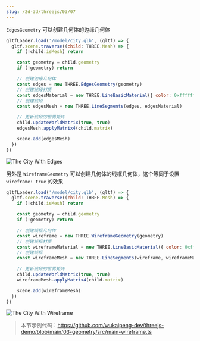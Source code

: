 ```yaml
---
slug: /2d-3d/threejs/03/07
---
```


`EdgesGeometry` 可以创建几何体的边缘几何体

```javascript
gltfLoader.load('/model/city.glb', (gltf) => {
  gltf.scene.traverse((child: THREE.Mesh) => {
    if (!child.isMesh) return

    const geometry = child.geometry
    if (!geometry) return

    // 创建边缘几何体
    const edges = new THREE.EdgesGeometry(geometry)
    // 创建线段材质
    const edgesMaterial = new THREE.LineBasicMaterial({ color: 0xffffff })
    // 创建线段
    const edgesMesh = new THREE.LineSegments(edges, edgesMaterial)

    // 更新线段的世界矩阵
    child.updateWorldMatrix(true, true)
    edgesMesh.applyMatrix4(child.matrix)

    scene.add(edgesMesh)
  })
})
```

![The City With Edges](https://img.wukaipeng.com//2025/04/29-142527-LuuRPl-image-20250429142527025.png)

另外是 `WireframeGeometry` 可以创建几何体的线框几何体，这个等同于设置 `wireframe: true` 的效果

```javascript
gltfLoader.load('/model/city.glb', (gltf) => {
  gltf.scene.traverse((child: THREE.Mesh) => {
    if (!child.isMesh) return

    const geometry = child.geometry
    if (!geometry) return

    // 创建线框几何体
    const wireframe = new THREE.WireframeGeometry(geometry)
    // 创建线框材质
    const wireframeMaterial = new THREE.LineBasicMaterial({ color: 0xffffff })
    // 创建线框
    const wireframeMesh = new THREE.LineSegments(wireframe, wireframeMaterial)

    // 更新线段的世界矩阵
    child.updateWorldMatrix(true, true)
    wireframeMesh.applyMatrix4(child.matrix)

    scene.add(wireframeMesh)
  })
})
```

![The City With Wireframe](https://img.wukaipeng.com//2025/04/29-142907-T4yLKn-image-20250429142907644.png)

> 本节示例代码：https://github.com/wukaipeng-dev/threejs-demo/blob/main/03-geometry/src/main-wireframe.ts
